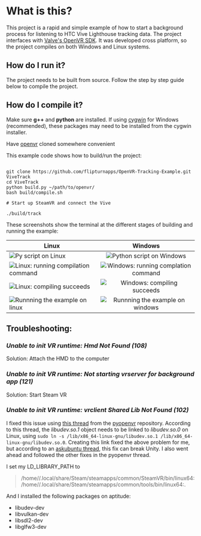 #  What is this?
This project is a rapid and simple example of how to start a background process for listening to HTC Vive Lighthouse tracking data.  The project interfaces with [Valve's OpenVR SDK](https://github.com/ValveSoftware/openvr).  It was developed cross platform, so the project compiles on both Windows and Linux systems.  

##  How do I run it?
The project needs to be built from source.  Follow the step by step guide below to compile the project.

##  How do I compile it?

Make sure **g++** and **python** are installed. If using [cygwin](https://www.cygwin.com/) for Windows (recommended), these packages may need to be installed from the cygwin installer.  

Have [openvr](https://github.com/ValveSoftware/openvr) cloned somewhere convenient

This example code shows how to build/run the project: 

```shell

git clone https://github.com/flipturnapps/OpenVR-Tracking-Example.git ViveTrack
cd ViveTrack
python build.py ~/path/to/openvr/
bash build/compile.sh

# Start up SteamVR and connect the Vive

./build/track

```

These screenshots show the terminal at the different stages of building and running the example:

| Linux  |      Windows      
|----------|:-------------:|
| ![Py script on Linux](http://i.imgur.com/ny2F7Tr.png) |  ![Python script on Windows](http://i.imgur.com/JJ5JQBN.png) |
| ![Linux: running compilation command](http://i.imgur.com/LJLZnbc.png) | ![Windows: running complation command](http://i.imgur.com/ywUUtpU.png) |
| ![Linux: compiling succeeds](http://i.imgur.com/AwVaQDs.png) | ![Windows: compiling succeeds](http://i.imgur.com/QS3EmGE.png) |
| ![Runnning the example on linux](http://i.imgur.com/AUSndW8.png) | ![Runnning the example on windows](http://i.imgur.com/QcLUkPC.png)|



##  Troubleshooting:

### *Unable to init VR runtime: Hmd Not Found (108)*

Solution: Attach the HMD to the computer


### *Unable to init VR runtime: Not starting vrserver for background app (121)*

Solution: Start Steam VR

### *Unable to init VR runtime: vrclient Shared Lib Not Found (102)*

I fixed this issue using [this thread](https://github.com/cmbruns/pyopenvr/issues/30) from the [pyopenvr](https://github.com/cmbruns/pyopenvr) repository.  According to this thread, the *libudev.so.1* object needs to be linked to *libudev.so.0* on Linux, using ```sudo ln -s /lib/x86_64-linux-gnu/libudev.so.1 /lib/x86_64-linux-gnu/libudev.so.0```.  Creating this link fixed the above problem for me, but according to an [askubuntu thread](https://askubuntu.com/questions/604331/libudev-so-1-not-found-when-trying-to-run-spotify), this fix can break Unity.  I also went ahead and followed the other fixes in the pyopenvr thread.  

I set my LD_LIBRARY_PATH to
>/home/<user>/.local/share/Steam/steamapps/common/SteamVR/bin/linux64:/home/<user>/.local/share/Steam/steamapps/common/tools/bin/linux64:.

And I installed the following packages on aptitude:
* libudev-dev
* libvulkan-dev
* libsdl2-dev
* libglfw3-dev



